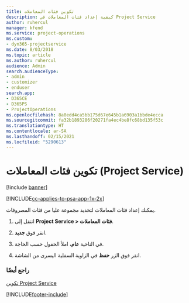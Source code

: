 ```yaml
---
title: تكوين فئات المعاملات
description: كيفية إعداد فئات المعاملات في Project Service
author: ruhercul
manager: kfend
ms.service: project-operations
ms.custom:
- dyn365-projectservice
ms.date: 8/03/2018
ms.topic: article
ms.author: ruhercul
audience: Admin
search.audienceType:
- admin
- customizer
- enduser
search.app:
- D365CE
- D365PS
- ProjectOperations
ms.openlocfilehash: 8a0edd4ca5bb175d67e645b1a6903a1bbde4ecca
ms.sourcegitcommit: fa32b1893286f20271fa4ec4be8fc68bd135f53c
ms.translationtype: HT
ms.contentlocale: ar-SA
ms.lasthandoff: 02/15/2021
ms.locfileid: "5290613"
---
```

# <a name="configure-transaction-categories-project-service"></a>تكوين فئات المعاملات (Project Service)

[!include [banner](../includes/psa-now-project-operations.md)]

[!INCLUDE[cc-applies-to-psa-app-1x-2x](../includes/cc-applies-to-psa-app-1x-2x.md)]

يمكنك إعداد فئات المعاملات لتحديد مجموعة عليا من فئات المصروفات.  
  
1.  انتقل إلى **Project Service > فئات المعاملات**.  
  
2.  انقر فوق **جديد**.  
  
3.  في الناحية **عام**، املأ الحقول حسب الحاجة.  
  
4.  انقر فوق الزر **حفظ** في الزاوية السفلية اليسرى من الشاشة.  
  
### <a name="see-also"></a>راجع أيضًا  
 [تكوين Project Service](../psa/configure.md)


[!INCLUDE[footer-include](../includes/footer-banner.md)]